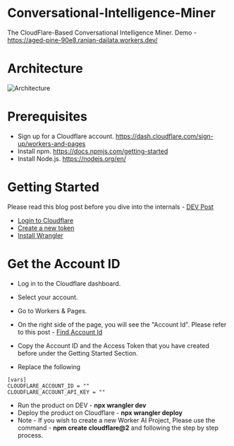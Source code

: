 # Conversational-Intelligence-Miner
The CloudFlare-Based Conversational Intelligence Miner. Demo - https://aged-pine-90e8.ranjan-dailata.workers.dev/

# Architecture

![Architecture](https://github.com/ranjancse26/conversation-intelligence-miner/assets/2565797/f964a55f-5c10-4612-9586-57862f51692b)

# ​​Prerequisites
- Sign up for a Cloudflare account. https://dash.cloudflare.com/sign-up/workers-and-pages
- Install npm. https://docs.npmjs.com/getting-started
- Install Node.js. https://nodejs.org/en/

# Getting Started
Please read this blog post before you dive into the internals - 
[DEV Post](https://dev.to/ranjancse/conversation-intelligence-miner-15bl-temp-slug-8794048)

- [Login to Cloudflare](https://dash.cloudflare.com/)
- [Create a new token](https://dash.cloudflare.com/profile/api-tokens)
- [Install Wrangler](https://developers.cloudflare.com/workers/wrangler/install-and-update/)

# Get the Account ID

- Log in to the Cloudflare dashboard.
- Select your account.
- Go to Workers & Pages.
- On the right side of the page, you will see the "Account Id". Please refer to this post - [Find Account Id](https://developers.cloudflare.com/fundamentals/setup/find-account-and-zone-ids)

- Copy the Account ID and the Access Token that you have created before under the Getting Started Section.
- Replace the following
 ```
[vars]
CLOUDFLARE_ACCOUNT_ID = ""
CLOUDFLARE_ACCOUNT_API_KEY = ""
```
- Run the product on DEV - **npx wrangler dev**
- Deploy the product on Cloudflare - **npx wrangler deploy**
- Note - If you wish to create a new Worker AI Project, Please use the command - **npm create cloudflare@2** and following the step by step process.



